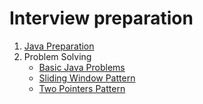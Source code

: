 # Interview preparation
1) [Java Preparation](java-interview-preparation.md)
2) Problem Solving
    - [Basic Java Problems](java-problems.md)
    - [Sliding Window Pattern](sliding-window-pattern.md)
    - [Two Pointers Pattern](two-pointers-pattern.md)
